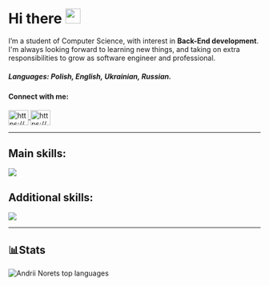 <h1>
  Hi there
  <img src="https://media.giphy.com/media/hvRJCLFzcasrR4ia7z/giphy.gif" width="30px"/>
</h1>

I’m a student of Computer Science, with interest in <strong>Back-End development</strong>. I'm always looking forward to 
learning new things, and taking on extra responsibilities to grow as software engineer and professional.

<h5>Languages: Polish, English, Ukrainian, Russian.</h5>

<h4 align="left">Connect with me:</h4>

<p align="left">
  <a href="https://www.linkedin.com/in/andrii-norets-49a4902b7/" target="blank">
    <img align="center" src="https://raw.githubusercontent.com/rahuldkjain/github-profile-readme-generator/master/src/images/icons/Social/linked-in-alt.svg" 
      alt="https://www.linkedin.com/in/andrii-norets-49a4902b7/" height="30" width="40"/>
  </a>
  
  <a href="https://www.facebook.com/profile.php?id=100079249780545" target="blank">
    <img align="center" src="https://raw.githubusercontent.com/rahuldkjain/github-profile-readme-generator/master/src/images/icons/Social/facebook.svg" 
      alt="https://www.facebook.com/profile.php?id=100079249780545" height="30" width="40"/>
  </a>
</p>

---

<h2 align="left">Main skills:</h2>

<p align="left">
  <a href="https://skillicons.dev">
    <img src="https://skillicons.dev/icons?i=python,django" />
  </a>
</p>

<h2 align="left">Additional skills:</h2>

<p align="left">
  <a href="https://skillicons.dev">
    <img src="https://skillicons.dev/icons?i=mysql,java,c,cpp,cs,html,css,bootstrap,git" />
  </a>
</p>

---

<h2>📊Stats</h2>

![Andrii Norets top languages](https://github-readme-stats.vercel.app/api/top-langs/?username=andriinorets&layout=compact)
